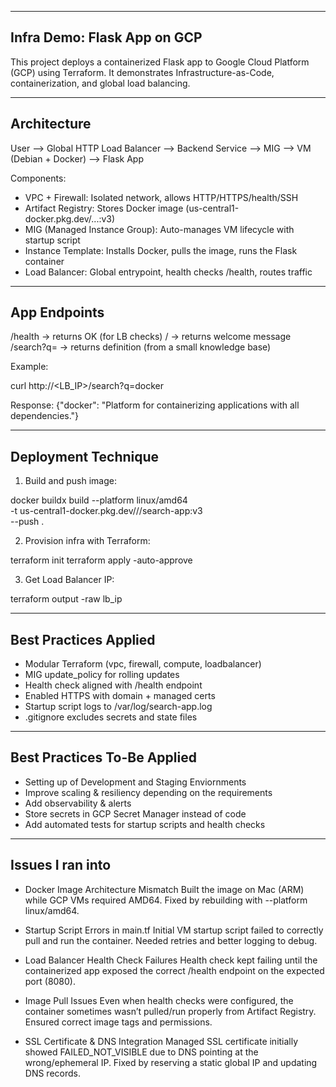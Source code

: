 --------------------------------------------------
Infra Demo: Flask App on GCP
--------------------------------------------------

This project deploys a containerized Flask app to Google Cloud Platform (GCP) 
using Terraform. It demonstrates Infrastructure-as-Code, containerization, 
and global load balancing.


--------------------------------------------------
Architecture
--------------------------------------------------

User --> Global HTTP Load Balancer --> Backend Service --> MIG --> VM (Debian + Docker) --> Flask App

Components:
- VPC + Firewall: Isolated network, allows HTTP/HTTPS/health/SSH
- Artifact Registry: Stores Docker image (us-central1-docker.pkg.dev/...:v3)
- MIG (Managed Instance Group): Auto-manages VM lifecycle with startup script
- Instance Template: Installs Docker, pulls the image, runs the Flask container
- Load Balancer: Global entrypoint, health checks /health, routes traffic


--------------------------------------------------
App Endpoints
--------------------------------------------------

/health   -> returns OK (for LB checks)
/         -> returns welcome message
/search?q= -> returns definition (from a small knowledge base)

Example:

curl http://<LB_IP>/search?q=docker

Response:
{"docker": "Platform for containerizing applications with all dependencies."}


--------------------------------------------------
Deployment Technique
--------------------------------------------------

1. Build and push image:

docker buildx build --platform linux/amd64 \
  -t us-central1-docker.pkg.dev/<PROJECT>/<REPO>/search-app:v3 \
  --push .

2. Provision infra with Terraform:

terraform init
terraform apply -auto-approve

3. Get Load Balancer IP:

terraform output -raw lb_ip


--------------------------------------------------
Best Practices Applied
--------------------------------------------------

- Modular Terraform (vpc, firewall, compute, loadbalancer)
- MIG update_policy for rolling updates
- Health check aligned with /health endpoint
- Enabled HTTPS with domain + managed certs
- Startup script logs to /var/log/search-app.log
- .gitignore excludes secrets and state files

--------------------------------------------------
Best Practices To-Be Applied
--------------------------------------------------

- Setting up of Development and Staging Enviornments
- Improve scaling & resiliency depending on the requirements
- Add observability & alerts
- Store secrets in GCP Secret Manager instead of code
- Add automated tests for startup scripts and health checks


--------------------------------------------------
Issues I ran into
--------------------------------------------------

- Docker Image Architecture Mismatch
  Built the image on Mac (ARM) while GCP VMs required AMD64. Fixed by rebuilding with --platform linux/amd64.

- Startup Script Errors in main.tf
  Initial VM startup script failed to correctly pull and run the container. Needed retries and better logging to debug.

- Load Balancer Health Check Failures
  Health check kept failing until the containerized app exposed the correct /health endpoint on the expected port (8080).

- Image Pull Issues
  Even when health checks were configured, the container sometimes wasn’t pulled/run properly from Artifact Registry. Ensured correct image tags and permissions.

- SSL Certificate & DNS Integration
  Managed SSL certificate initially showed FAILED_NOT_VISIBLE due to DNS pointing at the wrong/ephemeral IP. Fixed by reserving a static global IP and updating DNS records.

